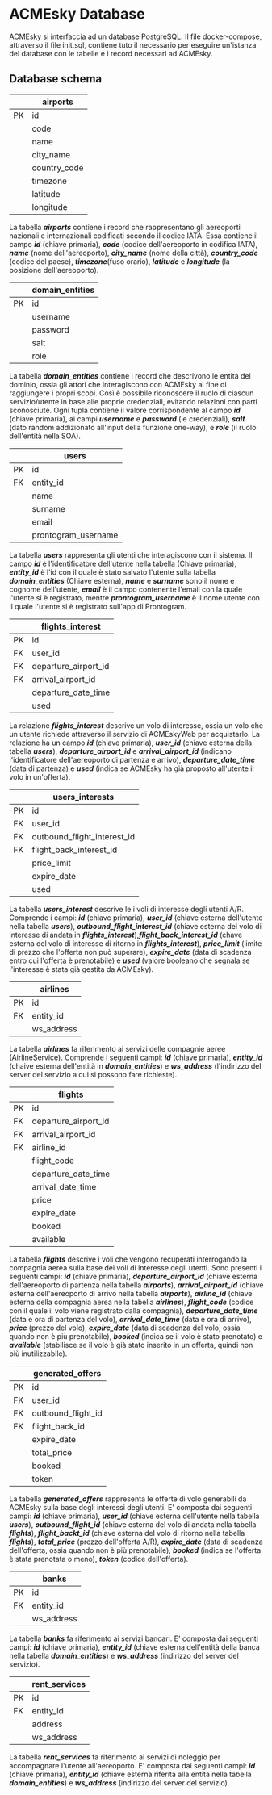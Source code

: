 
# ACMEsky Database

ACMEsky si interfaccia ad un database PostgreSQL.
Il file docker-compose, attraverso il file init.sql, contiene tuto il necessario per eseguire un'istanza del database con le tabelle e i record necessari ad ACMEsky.

## Database schema

|  | airports |
| - | - |
| PK | id |
|  | code |
|  | name |
|  | city_name |
|  | country_code |
|  | timezone |
|  | latitude |
|  | longitude |

La tabella ***airports*** contiene i record che rappresentano gli aereoporti nazionali e internazionali codificati secondo il codice IATA. Essa contiene il campo ***id*** (chiave primaria), ***code***  (codice dell'aereoporto in codifica IATA), ***name*** (nome dell'aereoporto), ***city_name*** (nome della città), ***country_code*** (codice del paese), ***timezone***(fuso orario), ***latitude*** e ***longitude*** (la posizione dell'aereoporto).

|  | domain_entities |
| - | - |
| PK | id |
|  | username |
|  | password |
|  | salt |
|  | role |

La tabella ***domain_entities*** contiene i record che descrivono le entità del dominio, ossia gli attori che interagiscono con ACMEsky al fine di raggiungere i propri scopi. Così è possibile riconoscere il ruolo di ciascun servizio/utente in base alle proprie credenziali, evitando relazioni con parti sconosciute. Ogni tupla contiene il valore corrispondente al campo ***id*** (chiave primaria), ai campi ***username*** e ***password*** (le credenziali), ***salt*** (dato random addizionato all'input della funzione one-way), e  ***role*** (il ruolo dell'entità nella SOA).

|  | users |
| - | - |
| PK | id |
| FK | entity_id |
|  | name |
|  | surname |
|  | email |
|  | prontogram_username |

La tabella ***users*** rappresenta gli utenti che interagiscono con il sistema. Il campo ***id*** è l'identificatore dell'utente nella tabella (Chiave primaria), ***entity_id*** è l'id con il quale è stato salvato l'utente sulla tabella ***domain_entities*** (Chiave esterna), ***name*** e ***surname*** sono il nome e cognome dell'utente, ***email*** è il campo contenente l'email con la quale l'utente si è registrato, mentre ***prontogram_username*** è il nome utente con il quale l'utente si è registrato sull'app di Prontogram. 

|  | flights_interest |
| - | - |
| PK | id |
| FK | user_id |
| FK | departure_airport_id |
| FK | arrival_airport_id |
|  | departure_date_time |
|  | used |

La relazione ***flights_interest*** descrive un volo di interesse, ossia un volo che un utente richiede attraverso il servizio di ACMEskyWeb per acquistarlo. La relazione ha un campo ***id*** (chiave primaria), ***user_id*** (chiave esterna della tabella ***users***), ***departure_airport_id*** e ***arrival_airport_id*** (indicano l'identificatore dell'aereoporto di partenza e arrivo), ***departure_date_time*** (data di partenza) e ***used*** (indica se ACMEsky ha già proposto all'utente il volo in un'offerta).  

|  | users_interests |
| - | - |
| PK | id |
| FK | user_id |
| FK | outbound_flight_interest_id |
| FK | flight_back_interest_id |
|  | price_limit |  
|  | expire_date |
|  | used |

La tabella ***users_interest*** descrive le i voli di interesse degli utenti A/R. Comprende i campi: ***id*** (chiave primaria), ***user_id*** (chiave esterna dell'utente nella tabella ***users***), ***outbound_flight_interest_id*** (chiave esterna del volo di interesse di andata in ***flights_interest***),***flight_back_interest_id*** (chave esterna del volo di interesse di ritorno in ***flights_interest***), ***price_limit*** (limite di prezzo che l'offerta non può superare), ***expire_date*** (data di scadenza entro cui l'offerta è prenotabile) e ***used*** (valore booleano che segnala se l'interesse è stata già gestita da ACMEsky). 

|  | airlines |
| - | - |
| PK | id |
| FK | entity_id |
|   | ws_address |

La tabella ***airlines*** fa riferimento ai servizi delle compagnie aeree (AirlineService). Comprende i seguenti campi: ***id*** (chiave primaria), ***entity_id*** (chaive esterna dell'entità in ***domain_entities***) e  ***ws_address*** (l'indirizzo del server del servizio a cui si possono fare richieste).

|  | flights |
| - | - |
| PK | id |
| FK | departure_airport_id |
| FK | arrival_airport_id |
| FK | airline_id |
|  | flight_code |
|  | departure_date_time |
|  | arrival_date_time |
|  | price |
|  | expire_date |
|  | booked |
|  | available |

La tabella ***flights*** descrive i voli che vengono recuperati interrogando la compagnia aerea sulla base dei voli di interesse degli utenti. Sono presenti i seguenti campi: ***id*** (chiave primaria), ***departure_airport_id*** (chiave esterna dell'aereoporto di partenza nella tabella ***airports***), ***arrival_airport_id*** (chiave esterna dell'aereoporto di arrivo nella tabella ***airports***), ***airline_id*** (chiave esterna della compagnia aerea nella tabella ***airlines***), ***flight_code*** (codice con il quale il volo viene registrato dalla compagnia), ***departure_date_time*** (data e ora di partenza del volo), ***arrival_date_time*** (data e ora di arrivo), ***price*** (prezzo del volo), ***expire_date*** (data di scadenza del volo, ossia quando non è più prenotabile), ***booked*** (indica se il volo è stato prenotato) e ***available*** (stabilisce se il volo è già stato inserito in un offerta, quindi non più inutilizzabile).  

|  | generated_offers |
| - | - |
| PK | id |
| FK | user_id |
| FK | outbound_flight_id |
| FK | flight_back_id |
|  | expire_date |
|  | total_price |
|  | booked |
|  | token |

La tabella ***generated_offers*** rappresenta le offerte di volo generabili da ACMEsky sulla base degli interessi degli utenti. E' composta dai seguenti campi: ***id*** (chiave primaria), ***user_id*** (chiave esterna dell'utente nella tabella ***users***), ***outbound_flight_id*** (chiave esterna del volo di andata nella tabella ***flights***), ***flight_backt_id*** (chiave esterna del volo di ritorno nella tabella ***flights***), ***total_price*** (prezzo dell'offerta A/R), ***expire_date*** (data di scadenza dell'offerta, ossia quando non è più prenotabile), ***booked*** (indica se l'offerta è stata prenotata o meno), ***token*** (codice dell'offerta).

|  | banks |
| - | - |
| PK | id |
| FK | entity_id |
|  | ws_address |

La tabella ***banks*** fa riferimento ai servizi bancari. E' composta dai seguenti campi: ***id*** (chiave primaria), ***entity_id*** (chiave esterna dell'entità della banca nella tabella ***domain_entities***) e ***ws_address*** (indirizzo del server del servizio).

|  | rent_services |
| - | - |
| PK | id |
| FK | entity_id |
|  | address |
|  | ws_address |

La tabella ***rent_services*** fa riferimento ai servizi di noleggio per accompagnare l'utente all'aereoporto. E' composta dai seguenti campi: ***id*** (chiave primaria), ***entity_id*** (chiave esterna riferita alla entità nella tabella ***domain_entities***) e  ***ws_address*** (indirizzo del server del servizio).

&nbsp;
<div class="page-break"></div>
